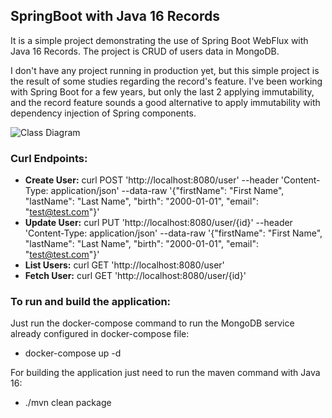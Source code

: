 ## SpringBoot with Java 16 Records ##

It is a simple project demonstrating the use of Spring Boot WebFlux with Java 16 Records. The project is CRUD of users data in MongoDB.

I don't have any project running in production yet, but this simple project is the result of some studies regarding the record's feature. I've been working with Spring Boot for a few years, but only the last 2 applying immutability, and the record feature sounds a good alternative to apply immutability with dependency injection of Spring components.

![Class Diagram](../master/images/diagram.png)

### Curl Endpoints: ###

- **Create User:** curl POST 'http://localhost:8080/user' --header 'Content-Type: application/json' --data-raw '{"firstName": "First Name", "lastName": "Last Name", "birth": "2000-01-01", "email": "test@test.com"}'
- **Update User:** curl PUT 'http://localhost:8080/user/{id}' --header 'Content-Type: application/json' --data-raw '{"firstName": "First Name", "lastName": "Last Name", "birth": "2000-01-01", "email": "test@test.com"}'
- **List Users:** curl GET 'http://localhost:8080/user'
- **Fetch User:** curl GET 'http://localhost:8080/user/{id}'

### To run and build the application: ###

Just run the docker-compose command to run the MongoDB service already configured in docker-compose file:

- docker-compose up -d

For building the application just need to run the maven command with Java 16:

- ./mvn clean package